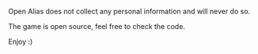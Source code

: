 Open Alias does not collect any personal information and will never do so.

The game is open source, feel free to check the code.

Enjoy :)